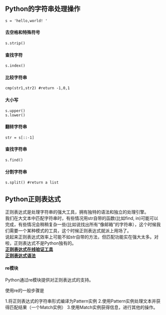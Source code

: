 ## Python的字符串处理操作
```
s = 'hello,world! '
```
#### 去空格和特殊符号

```
s.strip() 
```
#### 查找字符
```
s.index()
```
#### 比较字符串
```
cmp(str1,str2) #return -1,0,1
```
#### 大小写
```
s.upper()
s.lower()
```
#### 翻转字符串
```
str = s[::-1]
```
#### 查找字符串
```
s.find()
```
#### 分割字符串
```
s.split() #return a list 
```

## Python正则表达式
正则表达式是处理字符串的强大工具，拥有独特的语法和独立的处理引擎。  
我们在大文本中匹配字符串时，有些情况用str自带的函数(比如find, in)可能可以完成，有些情况会稍稍复杂一些(比如说找出所有“像邮箱”的字符串），这个时候我们需要一个某种模式的工具，这个时候正则表达式就派上用场了。  
说起来正则表达式效率上可能不如str自带的方法，但匹配功能实在强大太多。对啦，正则表达式不是Python独有的。  
**[正则表达式在线验证工具](http://regexr.com/)**  
**[正则表达式语法](https://github.com/jiaruncao/jiaruncao.github.io/blob/master/NLP/%E6%AD%A3%E5%88%99%E8%A1%A8%E8%BE%BE%E5%BC%8F%E8%AF%AD%E6%B3%95.jpg)**

#### re模块  
Python通过re模块提供对正则表达式的支持。  

使用re的一般步骤是

1.将正则表达式的字符串形式编译为Pattern实例
2.使用Pattern实例处理文本并获得匹配结果（一个Match实例）
3.使用Match实例获得信息，进行其他的操作。


